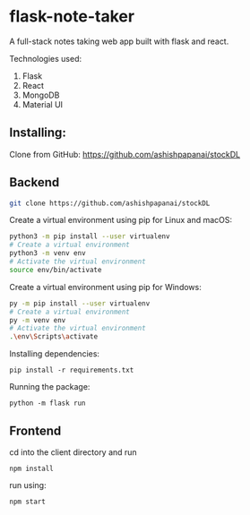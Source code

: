 # flask-note-taker
A full-stack notes taking web app built with flask and react.

Technologies used:
1. Flask
2. React
3. MongoDB
4. Material UI

## Installing:
Clone from GitHub: https://github.com/ashishpapanai/stockDL

## Backend

```sh 
git clone https://github.com/ashishpapanai/stockDL
```
Create a virtual environment using pip for Linux and macOS:
```sh
python3 -m pip install --user virtualenv
# Create a virtual environment
python3 -m venv env
# Activate the virtual environment
source env/bin/activate
```
Create a virtual environment using pip for Windows:
```sh
py -m pip install --user virtualenv
# Create a virtual environment
py -m venv env
# Activate the virtual environment
.\env\Scripts\activate
```
Installing dependencies:
``` 
pip install -r requirements.txt
```
Running the package: 
```
python -m flask run
```

## Frontend

cd into the client directory and run
```
npm install
```
run using:
```
npm start
```